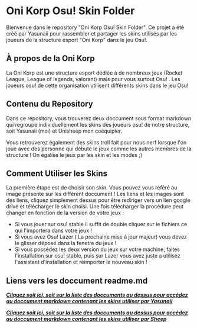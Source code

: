 # Oni Korp Osu! Skin Folder

Bienvenue dans le repository "Oni Korp Osu! Skin Folder". Ce projet a été créé par Yasunaii pour rassembler et partager les skins utilisés par les joueurs de la structure esport "Oni Korp" dans le jeu Osu!.

## À propos de la Oni Korp

La Oni Korp est une structure esport dédiée à de nombreux jeux (Rocket League, League of legends, valorant) mais pour vous surtout Osu! . Les joueurs osu! de cette organisation utilisent différents skins dans le jeu Osu! 

## Contenu du Repository

Dans ce repository, vous trouverez deux doccument sous format markdown qui regroupe individuellement les skins des joueurs osu! de notre structure, soit Yasunaii (moi) et Unisheep mon coéquipier. 

Vous retrouverez également des skins troll fait pour nous nerf lorsque l'on joue avec des personne qui débute le jeux comme les autres membres de la structure ! On égalise le jeux par les skin et les modes ;) 

## Comment Utiliser les Skins

La première étape est de choisir son skin. Vous pouvez vous référé au image présente sur les différent doccument ! 
Les liens et les images sont des liens, cliquez simplement dessus pour être rediriger vers un lien google drive et télécharger le skin choisi.
Une fois télécharger la procédure peut changer en fonction de la version de votre jeux : 
- Si vous jouer sur osu! stable il suffit de double cliquer sur le fichiers ce qui l'importera dans votre jeux ! 
- Si vous avez Osu! Lazer ( La prochaine mise à jour majeur) vous devez le glisser déposé dans la fenetre du jeux ! 
- Si vous possédez les deux version du jeux sur votre machine, faites l'installation sur osu! stable, puis sur Lazer vous avez juste a utilisez l'assistant d'installation et réimporter le nouveau skin ! 


## Liens vers les doccument readme.md 

***[Cliquez soit ici, soit sur la liste des doccuments au dessus pour accèdez au doccument markdown contenant les skins utiliser par Yasunaii](https://github.com/Yasunaii/Oni_Korp-osu-skin-folder/blob/main/Yasunaii-Osu_Skin)***

***[Cliquez soit ici, soit sur la liste des doccuments au dessus pour accèdez au doccument markdown contenant les skins utiliser par Sheep](https://github.com/Yasunaii/Oni_Korp-osu-skin-folder/blob/main/Sheep-Osu_Skin.md)***
